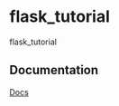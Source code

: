 # flask_tutorial
flask_tutorial

## Documentation
[Docs](https://flask.palletsprojects.com/en/2.3.x/tutorial/)